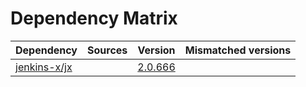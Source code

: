 # Dependency Matrix

Dependency | Sources | Version | Mismatched versions
---------- | ------- | ------- | -------------------
[jenkins-x/jx](https://github.com/jenkins-x/jx.git) |  | [2.0.666](https://github.com/jenkins-x/jx/releases/tag/v2.0.666) | 
